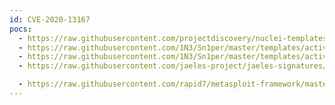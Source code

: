 ```yaml
---
id: CVE-2020-13167
pocs:
  - https://raw.githubusercontent.com/projectdiscovery/nuclei-templates/master/cves/2020/CVE-2020-13167.yaml
  - https://raw.githubusercontent.com/1N3/Sn1per/master/templates/active/CVE-2020-13167_-_Netsweeper_WebAdmin_Python_Code_Injection_1.sh
  - https://raw.githubusercontent.com/1N3/Sn1per/master/templates/active/CVE-2020-13167_-_Netsweeper_WebAdmin_Python_Code_Injection_2.sh
  - https://raw.githubusercontent.com/jaeles-project/jaeles-signatures/master/cves/netsweeper-code-injection-cve-2020-13167.yaml

  - https://raw.githubusercontent.com/rapid7/metasploit-framework/master/modules/exploits/linux/http/netsweeper_webadmin_unixlogin.rb
---
```


